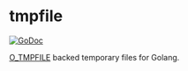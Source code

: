 # tmpfile

[![GoDoc](https://godoc.org/github.com/harshavardhana/tmpfile?status.svg)](https://godoc.org/github.com/harshavardhana/tmpfile)

[O_TMPFILE](http://man7.org/linux/man-pages/man2/open.2.html#DESCRIPTION) backed temporary files for Golang.
